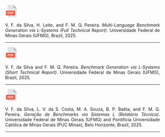 <a href="https://lac-dcc.github.io/pubs/TechReports/LaC_TechReport022025.pdf"><img src="./images/pdf.png" width="40" height="40"></a><br/>
<p style="text-align:justify;">V. F. da Silva, H. Leite, and F. M. Q. Pereira. <i>Multi-Language Benchmark Generation via L-Systems (Full Technical Report)</i>. Universidade Federal de Minas Gerais (UFMG), Brazil, 2025.</p>

---

<a href="./pdf/BenchGen.pdf"><img src="./images/pdf.png" width="40" height="40"></a><br/>
<p style="text-align:justify;">V. F. da Silva and F. M. Q. Pereira. <i>Benchmark Generation via L-Systems (Short Technical Report)</i>. Universidade Federal de Minas Gerais (UFMG), Brazil, 2025.</p>

---

<a href="./pdf/BenchGen_PT.pdf"><img src="./images/pdf.png" width="40" height="40"></a><br/>
<p style="text-align:justify;">V. F. da Silva, L. V. da S. Costa, M. A. Souza, B. P. Baêta, and F. M. Q. Pereira. <i>Geração de Benchmarks via Sistemas L (Relatório Técnico)</i>. Universidade Federal de Minas Gerais (UFMG) and Pontifícia Universidade Católica de Minas Gerais (PUC Minas), Belo Horizonte, Brazil, 2025.</p>

---